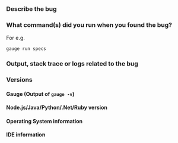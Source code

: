 <!--
This is the issue tracker for reporting bugs or for requesting
new feature and enhancements.

If you have any support related questions, first refer
our documentation at:

https://docs.gauge.org

before asking questions at:

https://github.com/getgauge/gauge/discussions

NOTE: Please report only bugs, features and enhancements here.
Issues that don't fall in this category will be closed and
redirected to the forums so that everyone
can benefit from the discussions.

Please delete irrelevant sections if you
are requesting a feature or enhancement.

If you are reporting a bug please fill ALL the sections, this
will increase your chances of getting help.
-->

### Describe the bug


### What command(s) did you run when you found the bug?

For e.g.
```
gauge run specs
```

### Output, stack trace or logs related to the bug

### Versions

#### Gauge (Output of `gauge -v`)

#### Node.js/Java/Python/.Net/Ruby version

#### Operating System information

#### IDE information
